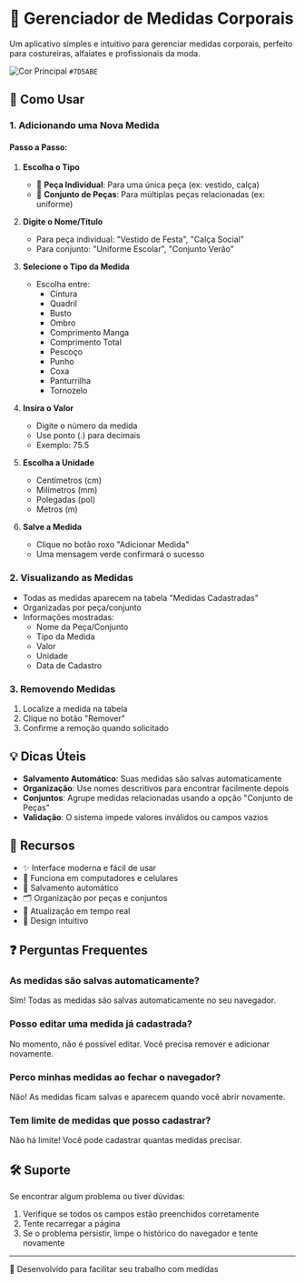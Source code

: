 # 📏 Gerenciador de Medidas Corporais

Um aplicativo simples e intuitivo para gerenciar medidas corporais, perfeito para costureiras, alfaiates e profissionais da moda.

![Cor Principal](https://via.placeholder.com/15/7D5ABE/7D5ABE.png) `#7D5ABE`

## 📱 Como Usar

### 1. Adicionando uma Nova Medida

#### Passo a Passo:

1. **Escolha o Tipo**
   - 👕 **Peça Individual**: Para uma única peça (ex: vestido, calça)
   - 👔 **Conjunto de Peças**: Para múltiplas peças relacionadas (ex: uniforme)

2. **Digite o Nome/Título**
   - Para peça individual: "Vestido de Festa", "Calça Social"
   - Para conjunto: "Uniforme Escolar", "Conjunto Verão"

3. **Selecione o Tipo da Medida**
   - Escolha entre:
     - Cintura
     - Quadril
     - Busto
     - Ombro
     - Comprimento Manga
     - Comprimento Total
     - Pescoço
     - Punho
     - Coxa
     - Panturrilha
     - Tornozelo

4. **Insira o Valor**
   - Digite o número da medida
   - Use ponto (.) para decimais
   - Exemplo: 75.5

5. **Escolha a Unidade**
   - Centímetros (cm)
   - Milímetros (mm)
   - Polegadas (pol)
   - Metros (m)

6. **Salve a Medida**
   - Clique no botão roxo "Adicionar Medida"
   - Uma mensagem verde confirmará o sucesso

### 2. Visualizando as Medidas

- Todas as medidas aparecem na tabela "Medidas Cadastradas"
- Organizadas por peça/conjunto
- Informações mostradas:
  - Nome da Peça/Conjunto
  - Tipo da Medida
  - Valor
  - Unidade
  - Data de Cadastro

### 3. Removendo Medidas

1. Localize a medida na tabela
2. Clique no botão "Remover"
3. Confirme a remoção quando solicitado

## 💡 Dicas Úteis

- **Salvamento Automático**: Suas medidas são salvas automaticamente
- **Organização**: Use nomes descritivos para encontrar facilmente depois
- **Conjuntos**: Agrupe medidas relacionadas usando a opção "Conjunto de Peças"
- **Validação**: O sistema impede valores inválidos ou campos vazios

## 🎯 Recursos

- ✨ Interface moderna e fácil de usar
- 📱 Funciona em computadores e celulares
- 💾 Salvamento automático
- 🗂️ Organização por peças e conjuntos
- 🔄 Atualização em tempo real
- 🎨 Design intuitivo

## ❓ Perguntas Frequentes

### As medidas são salvas automaticamente?
Sim! Todas as medidas são salvas automaticamente no seu navegador.

### Posso editar uma medida já cadastrada?
No momento, não é possível editar. Você precisa remover e adicionar novamente.

### Perco minhas medidas ao fechar o navegador?
Não! As medidas ficam salvas e aparecem quando você abrir novamente.

### Tem limite de medidas que posso cadastrar?
Não há limite! Você pode cadastrar quantas medidas precisar.

## 🛠️ Suporte

Se encontrar algum problema ou tiver dúvidas:
1. Verifique se todos os campos estão preenchidos corretamente
2. Tente recarregar a página
3. Se o problema persistir, limpe o histórico do navegador e tente novamente

---

💜 Desenvolvido para facilitar seu trabalho com medidas
